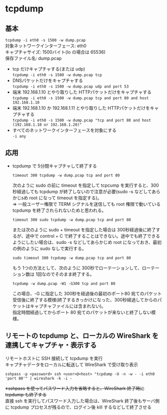 # tcpdump

## 基本  
`tcpdump -i eth0 -s 1500 -w dump.pcap`  
対象ネットワークインターフェース: eth0  
キャプチャサイズ: 1500バイト(lo の場合は 65536)  
保存ファイル名: dump.pcap  

* tcp だけキャプチャする(または udp)  
`tcpdump -i eth0 -s 1500 -w dump.pcap tcp`
* DNSパケットだけをキャプチャする  
`tcpdump -i eth0 -s 1500 -w dump.pcap udp and port 53`
* 端末 192.168.1.10 とやり取りした HTTPパケットだけをキャプチャする  
`tcpdump -i eth0 -s 1500 -w dump.pcap tcp and port 80 and host 192.168.1.10`
* 端末 192.168.1.10 か 192.168.1.11 とやり取りした HTTPパケットだけをキャプチャする  
`tcpdump -i eth0 -s 1500 -w dump.pcap "tcp and port 80 and host (192.168.1.10 or 192.168.1.20)"`
* すべてのネットワークインターフェースを対象にする  
`-i any`

## 応用

* tcpdump で 5分間キャプチャして終了する
  ```
  timeout 300 tcpdump -w dump.pcap tcp and port 80
  ```  
  次のように sudo の前に timeout を指定して tcpcump を実行すると、300秒経過しても tcpdump が終了しないので注意が必要(sudo -s などしてあらかじsめ root になって timeout を指定する)。  
  => 一般ユーザー権限で TERM シグナルを送信しても root 権限で動いている tcpdump を終了されられないためと思われる。
  ```
  timeout 300 sudo tcpdump -w dump.pcap tcp and port 80
  ```
  または次のように sudo + timeout を指定した場合は 300秒経過後に終了するが、途中で control + C で終了することはできない。途中でも終了できるようにしたい場合は、sudo -s などしてあらかじめ root になっておき、最初の例のように sudo なしで実行する。
  ```  
  sudo timeout 300 tcpdump -w dump.pcap tcp and port 80
  ```
  もう 1つの方法として、次のように 300秒でローテーションして、ローテーション数は 1回なのでそのまま終了する。
  ```
  tcpdump -w dump.pcap -W1 -G300 tcp and port 80
  ```  
  この場合、-G に指定した 300秒を経過後の最初のポート80 宛てのパケット受信後に終了する模様(終了するきっかけになった、300秒経過してからのパケットはキャプチャファイルには含まれない)。  
  指定時間経過してからポート 80 宛てのパケットが来ないと終了しない模様。

## リモートの tcpdump と、ローカルの WireShark を連携してキャプチャ・表示する
リモートホストに SSH 接続して tcpdump を実行  
キャプチャデータをローカルに転送して WireShark で受け取り表示

`sshpass -p <password> ssh <user>@<host> "tcpdump -U -n -w - -i eth0 'port 80'" | wireshark -k -i -`

※~~sshpass を使ってパスワード入力を省略すると、WireShark 終了時に tcpdump も終了する~~  
直接 ssh を実行してパスワード入力した場合は、WireShark 終了後もサーバ側に tcpdump プロセスが残るので、ログイン後 kill するなどして終了させる
